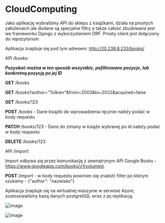 # CloudComputing

Jako aplikację wybraliśmy API do sklepu z książkami, działa na prostych założenaich ale dodane są specjalne filtry a także całość zbudowana jest we frameworku Django z wykorzystaniem DRF. Prosty client jest dołączony do repozytorium


Aplikacja znajduje się pod tym adresem: http://20.238.8.233/books/


API /books:

***Pozyskać można w ten sposób wszystkie, pofiltrowane pozycje, lub konkretną pozycję po jej ID***

**GET** /books

**GET** /books?author="Tolkien"&from=2003&to=2022&acquired=false

**GET** /books/123

**POST** /books - Dane książki do wprowadzenia ręcznie należy podać w body requestu

**PATCH** /books/123 - Dane do zmiany w książe wybranej po id należy podać w body requestu

**DELETE** /books/123

API /import:

Import odbywa się przez komunikację z zewnętrznym API Google Books - https://www.googleapis.com/books/v1/volumes\

**POST** /import - w body requestu powinien się znaleźć filter po którym szukamy - {"author": "nazwisko"}

Aplikacja znajduje się na wirtualnej maszynie w serwisie Azure, zostosowaliśmy bazę danych postgreSQL wraz z jej replikacją.

![image](https://user-images.githubusercontent.com/73855075/178123419-987a8118-5d2c-494f-8213-151d0d24fe32.png)

![image](https://user-images.githubusercontent.com/73855075/178123434-f4ccf6f3-d5f9-4d74-a396-93b7166fac68.png)
